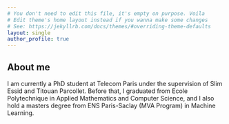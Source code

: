 ```yaml
---
# You don't need to edit this file, it's empty on purpose. Voila
# Edit theme's home layout instead if you wanna make some changes
# See: https://jekyllrb.com/docs/themes/#overriding-theme-defaults
layout: single
author_profile: true
---
```



## About me 
I am currently a PhD student at Telecom Paris under the supervision of Slim Essid and Titouan Parcollet. Before that, I graduated from Ecole Polytechnique in Applied Mathematics and Computer Science, and I also hold a masters degree from ENS Paris-Saclay (MVA Program) in Machine Learning.


